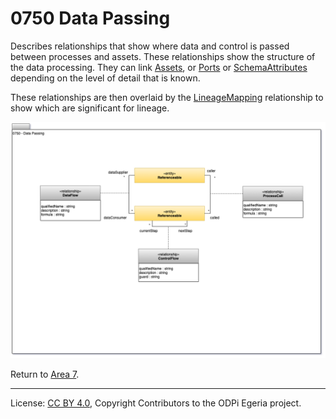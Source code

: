 <!-- SPDX-License-Identifier: CC-BY-4.0 -->
<!-- Copyright Contributors to the ODPi Egeria project. -->

# 0750 Data Passing

Describes relationships that show where data and control is passed between processes and assets.
These relationships show the structure of the data processing.
They can link [Assets](0010-Base-Model.md), or [Ports](0290-Ports.md) or [SchemaAttributes](0505-Schema-Attributes.md)
depending on the level of detail that is known.

These relationships are then overlaid by the [LineageMapping](0770-Lineage-Mapping.md) relationship to
show which are significant for lineage.


![UML](0750-Data-Passing.png#pagewidth)


Return to [Area 7](Area-7-models.md).

----
License: [CC BY 4.0](https://creativecommons.org/licenses/by/4.0/),
Copyright Contributors to the ODPi Egeria project.